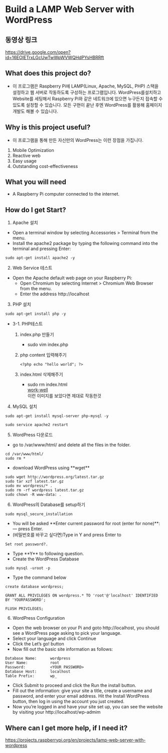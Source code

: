 # Build a LAMP Web Server with WordPress

## 동영상 링크
<https://drive.google.com/open?id=16EOIETrxLGcUwTwWpWVWQHdPYsHBRRft>

## What does this project do?
* 이 프로그램은 Raspberry Pi에 LAMP(Linux, Apache, MySQL, PHP) 스택을 설정하고 웹 서버로 작동하도록 구성하는 프로그램입니다. WordPress를설치하고 Website를 세팅해서 Raspberry Pi와 같은 네트워크에 있으면 누구든지 접속할 수 있도록 설정할 수 있습니다. 모든 구현이 끝난 후엔 WordPress를 활용해 홈페이지 개발도 해볼 수 있습니다. 

## Why is this project useful?
* 이 프로그램을 통해 만든 자신만의 WordPress는 이런 장점을 가집니다.
1. Mobile Optimization
2. Reactive web
3. Easy usage
4. Outstanding cost-effectiveness

## What you will need
* A Raspberry Pi computer connected to the internet.

## How do I get Start?
1. Apache 설치  
* Open a terminal window by selecting Accessories > Terminal from the menu.  
* Install the apache2 package by typing the following command into the terminal and pressing Enter:  
```
sudo apt-get install apache2 -y
```

2. Web Service 테스트  
* Open the Apache default web page on your Raspberry Pi:  
	* Open Chromium by selecting Internet > Chromium Web Browser from the menu.  
	* Enter the address http://localhost

3. PHP 설치
```
sudo apt-get install php -y
```   

* 3-1. PHP테스트  
	1. index.php 만들기  
		* sudo vim index.php
	2. php content 입력해주기
 
		```
		<?php echo "hello world"; ?>
		```  

	3. index.html 삭제해주기  
		* sudo rm index.html  
		[work-well](https://projects-static.raspberrypi.org/projects/lamp-web-server-with-wordpress/40bbe4fdff0772fc22e960571225292240b37910/en/images/apache-hello-world.png)  
	 	이런 이미지를 보았다면 제대로 작동한것

4. MySQL 설치  
```
sudo apt-get install mysql-server php-mysql -y
```

```
sudo service apache2 restart
```

5. WordPress 다운로드
* go to /var/www/html/ and delete all the files in the folder.
```
cd /var/www/html/
sudo rm *
```

* download WordPress using \*\*wget\*\*
```
sudo wget http://wordpress.org/latest.tar.gz
sudo tar xzf latest.tar.gz
sudo mv wordpress/* .
sudo rm -rf wordpress latest.tar.gz
sudo chown -R www-data: .
```

6. WordPress의 Database를 setup하기
```
sudo mysql_secure_installation
```
* You will be asked \*\*Enter current password for root (enter for none)\*\*: — press Enter.
* (비밀번호를 바꾸고 싶다면)Type in Y and press Enter to
```
Set root password?.
```
* Type \*\*Y\*\* to following question.
* Create the WordPress Database
```
sudo mysql -uroot -p
```
* Type the command below
```
create database wordpress;
```
```
GRANT ALL PRIVILEGES ON wordpress.* TO 'root'@'localhost' IDENTIFIED BY 'YOURPASSWORD';
```
```
FLUSH PRIVILEGES;
```

6. WordPress Configuration
* Open the web browser on your Pi and goto http://localhost, you should see a WordPress page asking to pick your language.
* Select your language and click Continue
* Click the Let’s go! button
* Now fill out the basic site information as follows:
```
Database Name:      wordpress
User Name:          root
Password:           <YOUR PASSWORD>
Database Host:      localhost
Table Prefix:       wp_
```
* Click Submit to proceed and click the Run the install button.
* Fill out the information: give your site a title, create a username and password, and enter your email address. Hit the Install WordPress button, then log in using the account you just created.
* Now you’re logged in and have your site set up, you can see the website by visiting your http://localhost/wp-admim

## Where can I get more help, if I need it? 
https://projects.raspberrypi.org/en/projects/lamp-web-server-with-wordpress

